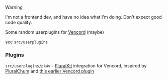 
> [!WARNING]
> I'm not a frontend dev, and have no idea what I'm doing.
> Don't expect good code quality.

Some random userplugins for [Vencord](https://github.com/Vendicated/Vencord/) (maybe)

see `src/userplugins`


### Plugins

`src/userplugins/pk4v` - [PluralKit](https://pluralkit.me/) integration for Vencord, inspired by [PluralChum](https://github.com/estroBiologist/pluralchum) and [this earlier Vencord plugin](https://github.com/Vendicated/Vencord/pull/2536/)
